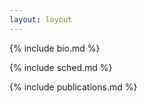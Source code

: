 ```yaml
---
layout: layout
---
```


{% include bio.md %}

{% include sched.md %}

{% include publications.md %}

